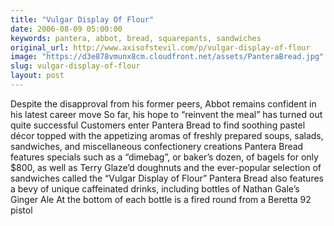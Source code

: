 ```yaml
---
title: "Vulgar Display Of Flour"
date: 2006-08-09 05:00:00
keywords: pantera, abbot, bread, squarepants, sandwiches
original_url: http://www.axisofstevil.com/p/vulgar-display-of-flour
image: "https://d3e878vmunx8cm.cloudfront.net/assets/PanteraBread.jpg"
slug: vulgar-display-of-flour
layout: post
---
```


Despite the disapproval from his former peers, Abbot remains confident in his latest career move  So far, his hope to “reinvent the meal” has turned out quite successful  Customers enter Pantera Bread to find soothing pastel décor topped with the appetizing aromas of freshly prepared soups, salads, sandwiches, and miscellaneous confectionery creations  Pantera Bread features specials such as a “dimebag”, or baker’s dozen, of bagels for only $800, as well as Terry Glaze’d doughnuts and the ever-popular selection of sandwiches called the “Vulgar Display of Flour”  Pantera Bread also features a bevy of unique caffeinated drinks, including bottles of Nathan Gale’s Ginger Ale At the bottom of each bottle is a fired round from a Beretta 92 pistol

